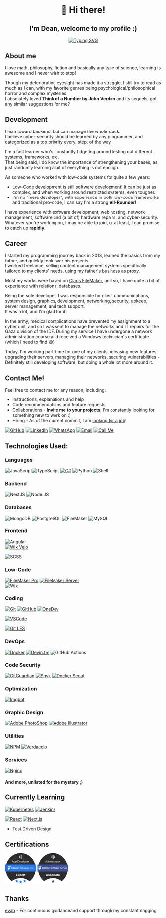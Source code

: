<div align="center">
    <h1>👋 Hi there!</h1>
    <h2>I'm Dean, welcome to my profile :)</h2>

[![Typing SVG](https://readme-typing-svg.demolab.com/?lines=Software+Engineer;Fullstack+Developer;Ethical+Hacker;Math+Nerd&center=true)](https://github.com/DeanAyalon)

</div>

## About me
I love math, philosophy, fiction and basically any type of science, learning is awesome and I never wish to stop!

Though my deteriorating eyesight has made it a struggle, I still try to read as much as I can, with my favorite genres being psychological/philosophical horror and complex mysteries.<br>
I absolutely loved **Think of a Number by John Verdon** and its sequels, got any similar suggestions for me?

## Development
I lean toward backend, but can manage the whole stack.<br>
I believe cyber-security should be learned by any programmer, and categorized as a top priority every. step. of the way.

I'm a fast learner who's constantly fidgeting around testing out different systems, frameworks, etc.<br>
That being said, I do know the importance of strengthening your bases, as just randomly learning a bit of everything is not enough.

As someone who worked with low-code systems for quite a few years:
- Low-Code development is still software development! It can be just as complex, and when working around restricted systems, even tougher.
- I'm no "mere developer", with experience in both low-code frameworks and traditional pro-code, I can say I'm a strong **All-Rounder!**

I have experience with software development, web hosting, network management, software and (a bit of) hardware repairs, and cyber-security.<br>
Whatever you're working on, I may be able to join, or at least, I can promise to catch up **rapidly**.

## Career
I started my programming journey back in 2013, learned the basics from my father, and quickly took over his projects.<br>
I worked freelance, selling content management systems specifically tailored to my clients' needs, using my father's business as proxy.

Most my works were based on [Claris FileMaker](https://www.claris.com/filemaker/), and so, I have quite a bit of experience with relational databases.

Being the sole developer, I was responsible for client communications, system design, graphics, development, networking, security, upkeep, server management, and tech support.<br>
It was a lot, and I'm glad for it!

In the army, medical complications have prevented my assignment to a cyber unit, and so I was sent to manage the networks and IT repairs for the Gaza division of the IDF. During my service I have undergone a network administration course and received a Windows technician's certificate (which I need to find 😅).

Today, I'm working part-time for one of my clients, releasing new features, upgrading their servers, managing their networks, securing vulnerabilities - Definitely still developing software, but doing a whole lot more around it.

## Contact Me!
Feel free to contact me for any reason, including:
- Instructions, explanations and help
- Code recommendations and feature requests
- Collaborations - **Invite me to your projects**, I'm constantly looking for something new to work on :)
- Hiring - As of the current commit, I am [looking for a job](https://deanayalon.com/resume)!

[![GitHub](https://img.shields.io/badge/github-%23121011.svg?style=for-the-badge&logo=github&logoColor=white)](https://github.com/DeanAyalon)
[![LinkedIn](https://img.shields.io/badge/linkedin-%230077B5.svg?style=for-the-badge&logo=linkedin&logoColor=white)](https://deanayalon.com/linkedin)
[![WhatsApp](https://img.shields.io/badge/WhatsApp-25D366?style=for-the-badge&logo=whatsapp&logoColor=white)](https://deanayalon.com/whatsapp)
[![Email](https://img.shields.io/badge/Email-3693F3?style=for-the-badge&logo=icloud&logoColor=white)](mailto:dev@deanayalon.com) 
[![Call Me](https://custom-icon-badges.demolab.com/badge/Call_Me-blue.svg?logo=phone&logoColor=white&style=for-the-badge)](tel:+972549009763)

## Technologies Used:
### Languages
![JavaScript](https://img.shields.io/badge/javascript-%23323330.svg?style=for-the-badge&logo=javascript&logoColor=%23F7DF1E)![TypeScript](https://img.shields.io/badge/TypeScript-3178C6.svg?style=for-the-badge&logo=typescript&logoColor=white)
[![C#](https://img.shields.io/badge/C%23-512BD4.svg?style=for-the-badge&logo=C%23&logoColor=white)](https://github.com/simple-icons/simple-icons/pull/10019)
![Python](https://img.shields.io/badge/python-3670A0?style=for-the-badge&logo=python&logoColor=ffdd54)
![Shell](https://img.shields.io/badge/shell-%23121011.svg?style=for-the-badge&logo=gnu-bash&logoColor=white)

### Backend
![NestJS](https://img.shields.io/badge/NestJS-E0234E.svg?style=for-the-badge&logo=nestjs&logoColor=white)
![Node.JS](https://img.shields.io/badge/Node.JS-5FA04E.svg?style=for-the-badge&logo=node.js&logoColor=white)

### Databases
![MongoDB](https://img.shields.io/badge/mongodb-47A248.svg?style=for-the-badge&logo=mongodb&logoColor=white)
![PostgreSQL](https://img.shields.io/badge/postgresql-4169E1.svg?style=for-the-badge&logo=postgresql&logoColor=white)
![FileMaker](https://img.shields.io/badge/claris-filemaker-black.svg?style=for-the-badge&logo=claris&logoColor=white)
![MySQL](https://img.shields.io/badge/mysql-4479A1.svg?style=for-the-badge&logo=mysql&logoColor=white)

### Frontend
![Angular](https://img.shields.io/badge/angular-c3002f.svg?style=for-the-badge&logo=angular&logoColor=white)<br>
[![Wix Velo](https://custom-icon-badges.demolab.com/badge/velo-by%20wix-black.svg?style=for-the-badge&logo=velo&labelColor=0C6EFC)](https://wix.com)

![SCSS](https://img.shields.io/badge/sass%2Fscss-CC6699.svg?style=for-the-badge&logo=sass&logoColor=white)

### Low-Code
[![FileMaker Pro](https://img.shields.io/badge/claris-FileMaker_Pro-black.svg?style=for-the-badge&logo=claris&logoColor=white)](https://www.credly.com/badges/b7a53493-ce4f-45b5-871a-a220b8f6f166)
[![FileMaker Server](https://img.shields.io/badge/claris-FileMaker_Server-black.svg?style=for-the-badge&logo=claris&logoColor=white)](https://www.credly.com/earner/earned/badge/bbdd64a9-b1e0-48ac-9ab0-bbfb4d737204) <br>
![Wix](https://img.shields.io/badge/wix-black.svg?style=for-the-badge&logo=wix&logoColor=white)

### Coding
[![Git](https://img.shields.io/badge/git-F05032.svg?style=for-the-badge&logo=git&logoColor=white)](https://github.com/DeanAyalon)
[![GitHub](https://img.shields.io/badge/github-%23121011.svg?style=for-the-badge&logo=github&logoColor=white)](https://github.com/DeanAyalon)
[![OneDev](https://custom-icon-badges.demolab.com/badge/OneDev-23232c.svg?style=for-the-badge&logo=onedev&logoColor=white)](https://onedev.io)

[![VSCode](https://img.shields.io/badge/vscode-white.svg?style=for-the-badge&logo=visual-studio-code&logoColor=007ACC)](https://github.com/simple-icons/simple-icons/pull/10019)

[![Git LFS](https://img.shields.io/badge/git%20lfs-white.svg?style=for-the-badge&logo=git-lfs&logoColor=F05032)](https://git-lfs.com)

### DevOps
[![Docker](https://img.shields.io/badge/docker-1D63ED.svg?style=for-the-badge&logo=docker&logoColor=white)](https://hub.docker.com/repositories/deanayalon)
[![Devin.fm](https://custom-icon-badges.demolab.com/badge/devin.fm-232632.svg?style=for-the-badge&logo=devin.fm)](https://devin.fm)
![GitHub Actions](https://img.shields.io/badge/github-actions-%232671E5.svg?style=for-the-badge&logo=githubactions&logoColor=white&labelColor=black)

### Code Security
[![GitGuardian](https://custom-icon-badges.demolab.com/badge/gitguardian-white.svg?style=for-the-badge&logo=gitguardian&logoColor=081736)](https://gitguardian.com)
[![Snyk](https://img.shields.io/badge/Snyk-c5c6c7.svg?style=for-the-badge&logo=snyk&logoColor=4C4A73)](https://snyk.io)
[![Docker Scout](https://custom-icon-badges.demolab.com/badge/docker%20scout-376a5f.svg?style=for-the-badge&logo=docker-scout&logoColor=white)](https://www.docker.com/products/docker-scout/)

### Optimization
[![Imgbot](https://custom-icon-badges.demolab.com/badge/imgbot-438977?style=for-the-badge&logo=imgbot)](https://imgbot.net)

### Graphic Design
[![Adobe PhotoShop](https://img.shields.io/badge/PhotoShop-31A8FF.svg?style=for-the-badge&logo=adobe-photoshop&logoColor=001e36)](https://photoshop.com)
[![Adobe Illustrator](https://img.shields.io/badge/illustrator-ff9a00.svg?style=for-the-badge&logo=adobe-illustrator&logoColor=001e36)](https://adobe.com/products/illustrator)


### Utilities
[![NPM](https://img.shields.io/badge/NPM-%23CB3837.svg?style=for-the-badge&logo=npm&logoColor=white)](https://npmjs.com)
[![Verdaccio](https://img.shields.io/badge/Verdaccio-4B5E40.svg?style=for-the-badge&logo=verdaccio&logoColor=white)](https://npmjs.com)

### Services
[![Nginx](https://img.shields.io/badge/nginx-009639.svg?style=for-the-badge&logo=nginx&logoColor=white)](https://npmjs.com)

#### And more, unlisted for the mystery ;)

## Currently Learning
[![Kubernetes](https://img.shields.io/badge/kubernetes-white.svg?style=for-the-badge&logo=kubernetes&logoColor=326CE5)](https://npmjs.com)
[![Jenkins](https://img.shields.io/badge/jenkins-D24939.svg?style=for-the-badge&logo=jenkins&logoColor=white)](https://npmjs.com)

[![React](https://img.shields.io/badge/react-23272f.svg?style=for-the-badge&logo=react&logoColor=61DAFB)](https://npmjs.com)
[![Next.js](https://img.shields.io/badge/next.js-black.svg?style=for-the-badge&logo=next.js&logoColor=white)](https://npmjs.com)

- Test Driven Design

## Certifications
[<img alt="FileMaker Pro Expert" src="./images/fmp-expert.png" height=100 />](https://www.credly.com/badges/b7a53493-ce4f-45b5-871a-a220b8f6f166)
[<img alt="FileMaker Server Associate" src="./images/fms-associate.png" height=100 />](https://www.credly.com/badges/bbdd64a9-b1e0-48ac-9ab0-bbfb4d737204)

## Thanks
[evab](https://github.com/eranbraun) - For continuous guidanceand support through my constant nagging
